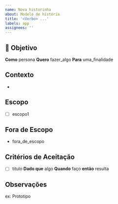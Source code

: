 ```yaml
---
name: Nova historinha
about: Modelo de história
title: '<Verbo> ...'
labels: app
assignees: ''
---
```


## 🚀 Objetivo

**Como** persona
**Quero** fazer_algo
**Para** uma_finalidade

## Contexto

-

## Escopo

- [ ] escopo1

## Fora de Escopo

- fora_de_escopo

## Critérios de Aceitação

- [ ] titulo
      **Dado que** algo
      **Quando** faço
      **então** resulta

## Observações

ex: Prototipo

